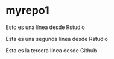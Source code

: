 # myrepo1

Esto es una línea desde Rstudio

Esta es una segunda línea desde Rstudio

Esta es la tercera línea desde Github
